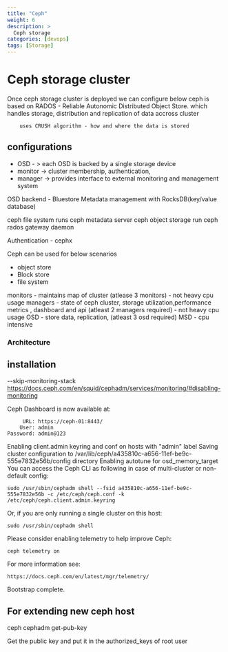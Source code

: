 ```yaml
---
title: "Ceph"
weight: 6
description: >
  Ceph storage
categories: [devops]
tags: [Storage]
---
```




# Ceph storage cluster

Once ceph storage cluster is deployed we can configure below 
ceph is based on RADOS - Reliable Autonomic Distributed Object Store. which handles storage, distribution and replication of data accross cluster 

        uses CRUSH algorithm - how and where the data is stored
## configurations 

- OSD - > each OSD is backed by  a single storage device
- monitor -> cluster membership, authentication, 
- manager -> provides interface to external monitoring and management system

OSD backend - Bluestore 
        Metadata management with RocksDB(key/value database)

ceph file system runs ceph metadata server 
ceph object storage run ceph rados gateway daemon

Authentication - cephx

Ceph can be used for below scenarios
- object store 
- Block store 
- file system 


monitors - maintains map of cluster (atlease 3 monitors)
        - not heavy cpu usage
managers - state of ceph cluster, storage utilization,performance metrics , dashboard and api (atleast 2 managers required)
        - not heavy cpu usage
OSD - store data, replication, (atleast 3 osd required)
MSD - cpu intensive 


### Architecture 




## installation


--skip-monitoring-stack
https://docs.ceph.com/en/squid/cephadm/services/monitoring/#disabling-monitoring

Ceph Dashboard is now available at:

	     URL: https://ceph-01:8443/
	    User: admin
	Password: admin@123

Enabling client.admin keyring and conf on hosts with "admin" label
Saving cluster configuration to /var/lib/ceph/a435810c-a656-11ef-be9c-555e7832e56b/config directory
Enabling autotune for osd_memory_target
You can access the Ceph CLI as following in case of multi-cluster or non-default config:

	sudo /usr/sbin/cephadm shell --fsid a435810c-a656-11ef-be9c-555e7832e56b -c /etc/ceph/ceph.conf -k /etc/ceph/ceph.client.admin.keyring

Or, if you are only running a single cluster on this host:

	sudo /usr/sbin/cephadm shell 

Please consider enabling telemetry to help improve Ceph:

	ceph telemetry on

For more information see:

	https://docs.ceph.com/en/latest/mgr/telemetry/

Bootstrap complete.


## For extending new ceph host 

ceph cephadm get-pub-key

Get the public key and put it in the authorized_keys of root user


